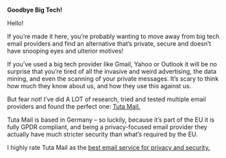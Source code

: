 **Goodbye Big Tech!**

Hello! 

If you’re made it here, you’re probably wanting to move away from big tech email providers and find an alternative that’s private, secure and doesn’t have snooping eyes and ulterior motives! 

If you’ve used a big tech provider like Gmail, Yahoo or Outlook it will be no surprise that you’re tired of all the invasive and weird advertising, the data mining, and even the scanning of your private messages. It’s scary to think how much they know about us, and how they use this against us. 

But fear not! I’ve did A LOT of research, tried and tested multiple email providers and found the perfect one: [Tuta Mail.](https://tuta.com/) 

Tuta Mail is based in Germany – so luckily, because it’s part of the EU it is fully GPDR compliant, and being a privacy-focused email provider they actually have much stricter security than what’s required by the EU. 
 
I highly rate Tuta Mail as the [best email service for privacy and security.](https://tuta.com/blog/best-private-email-service)
